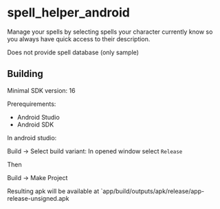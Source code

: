 # spell_helper_android

Manage your spells by selecting spells your character currently know
so you always have quick access to their description.

Does not provide spell database (only sample)

## Building

Minimal SDK version: 16

Prerequirements:
+ Android Studio
+ Android SDK

In android studio:

Build -> Select build variant: In opened window select `Release`

Then

Build -> Make Project

Resulting apk will be available at `app/build/outputs/apk/release/app-release-unsigned.apk
